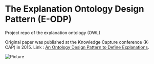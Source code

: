 # The Explanation Ontology Design Pattern (E-ODP)

Project repo of the explanation ontology (OWL)

Original paper was published at the Knowledge Capture conference (K-CAP) in 2015. Link : [An Ontology Design Pattern to Define Explanations](https://dl.acm.org/doi/pdf/10.1145/2815833.2815844).

![Picture](/eodp.png)
